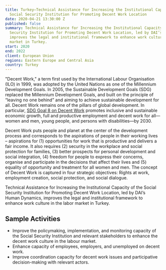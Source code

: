```yaml
---
title: Turkey—Technical Assistance for Increasing the Institutional Capacity of the
  Social Security Institution for Promoting Decent Work Location
date: 2020-04-21 13:30:00 Z
published: false
summary: Technical Assistance for Increasing the Institutional Capacity of the Social
  Security Institution for Promoting Decent Work Location, led by DAI’s Human Dynamics,
  improves the legal and institutional framework to enhance work culture in the labor
  market in Turkey.
start: 2020
end: 2022
client: European Union
regions: Eastern Europe and Central Asia
country: Turkey
---
```


"Decent Work," a term first used by the International Labour Organisation (ILO) in 1999, was adopted by the United Nations as one of the Millennium Development Goals. In 2005, the Sustainable Development Goals (SDG) replaced the Millennium Development Goals, and built on the principle of “leaving no one behind” and aiming to achieve sustainable development for all. Decent Work remains one of the pillars of global development. In particular, [SDG Goal 8 on Decent Work](https://sustainabledevelopment.un.org/sdg8) promotes inclusive and sustainable economic growth, full and productive employment and decent work for all—women and men, young people, and persons with disabilities—by 2030.

Decent Work puts people and planet at the center of the development process and corresponds to the aspirations of people in their working lives – aspirations for (1) opportunities for work that is productive and delivers a fair income. It also requires (2) security in the workplace and social protection for families, (3) better prospects for personal development and social integration, (4) freedom for people to express their concerns, organise and participate in the decisions that affect their lives and (5) equality of opportunity and treatment for all women and men. The concept of Decent Work is captured in four strategic objectives: Rights at work, employment creation, social protection, and social dialogue.

Technical Assistance for Increasing the Institutional Capacity of the Social Security Institution for Promoting Decent Work Location, led by DAI’s Human Dynamics, improves the legal and institutional framework to enhance work culture in the labor market in Turkey.

## Sample Activities

* Improve the policymaking, implementation, and monitoring capacity of the Social Security Institution and relevant stakeholders to enhance the decent work culture in the labour market. 
* Enhance capacity of employees, employers, and unemployed on decent work.
* Improve coordination capacity for decent work issues and participative decision-making with relevant actors.